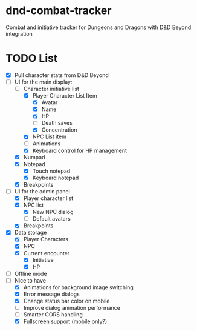 # dnd-combat-tracker
Combat and initiative tracker for Dungeons and Dragons with D&amp;D Beyond integration

# TODO List 
- [x] Pull character stats from D&D Beyond 
- [ ] UI for the main display:
  - [ ] Character initiative list 
    - [x] Player Character List Item 
      - [x] Avatar
      - [x] Name 
      - [x] HP
      - [ ] Death saves 
      - [x] Concentration
    - [x] NPC List item 
    - [ ] Animations
    - [x] Keyboard control for HP management
  - [x] Numpad 
  - [x] Notepad 
    - [x] Touch notepad 
    - [x] Keyboard notepad 
  - [x] Breakpoints
- [ ] UI for the admin panel 
  - [x] Player character list 
  - [x] NPC list 
    - [x] New NPC dialog
    - [ ] Default avatars
  - [x] Breakpoints
- [x] Data storage 
  - [x] Player Characters 
  - [x] NPC 
  - [x] Current encounter 
    - [x] Initiative 
    - [x] HP 
- [ ] Offline mode 
- [ ] Nice to have
  - [x] Animations for background image switching
  - [x] Error message dialogs 
  - [x] Change status bar color on mobile
  - [ ] Improve dialog animation performance 
  - [ ] Smarter CORS handling
  - [x] Fullscreen support (mobile only?) 
